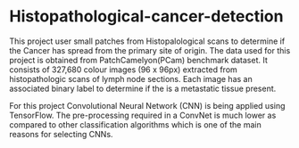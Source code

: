 # Histopathological-cancer-detection
This project user small patches from Histopalological scans to determine if the Cancer has spread from the primary site of origin. The data used for this project is obtained from PatchCamelyon(PCam) benchmark dataset. It consists of 327,680 colour images (96 x 96px) extracted from histopathologic scans of lymph node sections. Each image has an associated binary label to determine if the is a metastatic tissue present.


For this project Convolutional Neural Network (CNN) is being applied using TensorFlow. The pre-processing required in a ConvNet is much lower as compared to other classification algorithms which is one of the main reasons for selecting CNNs. 
